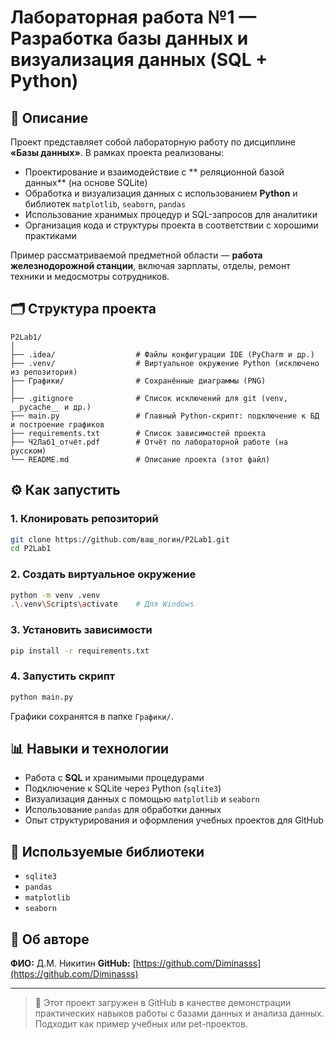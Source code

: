 # Лабораторная работа №1 — Разработка базы данных и визуализация данных (SQL + Python)

## 📌 Описание

Проект представляет собой лабораторную работу по дисциплине **«Базы данных»**. В рамках проекта реализованы:

- Проектирование и взаимодействие с ** реляционной базой данных** (на основе SQLite)
- Обработка и визуализация данных с использованием **Python** и библиотек `matplotlib`, `seaborn`, `pandas`
- Использование хранимых процедур и SQL-запросов для аналитики
- Организация кода и структуры проекта в соответствии с хорошими практиками

Пример рассматриваемой предметной области — **работа железнодорожной станции**, включая зарплаты, отделы, ремонт техники и медосмотры сотрудников.

## 🗂 Структура проекта

```
P2Lab1/
│
├── .idea/                  # Файлы конфигурации IDE (PyCharm и др.)
├── .venv/                  # Виртуальное окружение Python (исключено из репозитория)
├── Графики/                # Сохранённые диаграммы (PNG)
│
├── .gitignore              # Список исключений для git (venv, __pycache__ и др.)
├── main.py                 # Главный Python-скрипт: подключение к БД и построение графиков
├── requirements.txt        # Список зависимостей проекта
├── Ч2Лаб1_отчёт.pdf        # Отчёт по лабораторной работе (на русском)
└── README.md               # Описание проекта (этот файл)
```

## ⚙️ Как запустить

### 1. Клонировать репозиторий

```bash
git clone https://github.com/ваш_логин/P2Lab1.git
cd P2Lab1
```

### 2. Создать виртуальное окружение

```bash
python -m venv .venv
.\.venv\Scripts\activate    # Для Windows
```

### 3. Установить зависимости

```bash
pip install -r requirements.txt
```

### 4. Запустить скрипт

```bash
python main.py
```

Графики сохранятся в папке `Графики/`.

## 📊 Навыки и технологии

- Работа с **SQL** и хранимыми процедурами
- Подключение к SQLite через Python (`sqlite3`)
- Визуализация данных с помощью `matplotlib` и `seaborn`
- Использование `pandas` для обработки данных
- Опыт структурирования и оформления учебных проектов для GitHub

## 🧰 Используемые библиотеки

- `sqlite3`
- `pandas`
- `matplotlib`
- `seaborn`

## 👤 Об авторе

**ФИО:** Д.М. Никитин
**GitHub:** [https://github.com/Diminasss](https://github.com/Diminasss)

---

> 📎 Этот проект загружен в GitHub в качестве демонстрации практических навыков работы с базами данных и анализа данных. Подходит как пример учебных или pet-проектов.
